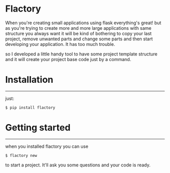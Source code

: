 # Flactory
When you're creating small applications using flask everything's great! but 
as you're trying to create more and more large applications with same 
structure you always want it will be kind of bothering to copy your last 
project, remove unwanted parts and change some parts and then start 
developing your application. It has too much trouble.

so I developed a little handy tool to have some project template structure 
and it will create your project base code just by a command.

# Installation
---

just: 
```
$ pip install flactory
```

# Getting started
---

when you installed flactory you can use 
```
$ flactory new
```
to start a project. It'll ask you some questions and your code is ready.